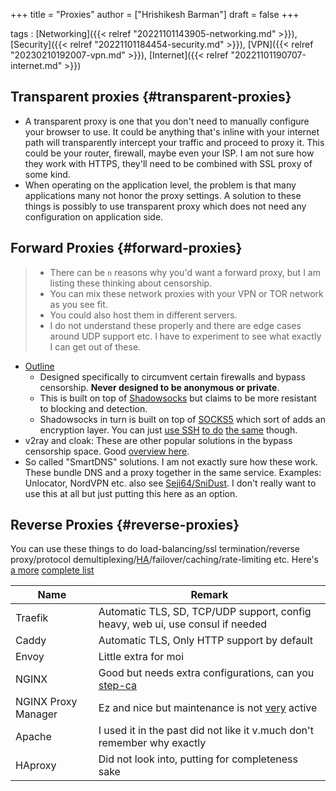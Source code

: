 +++
title = "Proxies"
author = ["Hrishikesh Barman"]
draft = false
+++

tags
: [Networking]({{< relref "20221101143905-networking.md" >}}), [Security]({{< relref "20221101184454-security.md" >}}), [VPN]({{< relref "20230210192007-vpn.md" >}}), [Internet]({{< relref "20221101190707-internet.md" >}})


## Transparent proxies {#transparent-proxies}

-   A transparent proxy is one that you don't need to manually configure your browser to use. It could be anything that's inline with your internet path will transparently intercept your traffic and proceed to proxy it. This could be your router, firewall, maybe even your ISP. I am not sure how they work with HTTPS, they'll need to be combined with SSL proxy of some kind.
-   When operating on the application level, the problem is that many applications many not honor the proxy settings. A solution to these things is possibly to use transparent proxy which does not need any configuration on application side.


## Forward Proxies {#forward-proxies}

<div class="warning small-text">

> -   There can be `n` reasons why you'd want a forward proxy, but I am listing these thinking about censorship.
> -   You can mix these network proxies with your VPN or TOR network as you see fit.
> -   You could also host them in different servers.
> -   I do not understand these properly and there are edge cases around UDP support etc. I have to experiment to see what exactly I can get out of these.
</div>

-   [Outline](https://getoutline.org/how-it-works/)
    -   Designed specifically to circumvent certain firewalls and bypass censorship. **Never designed to be anonymous or private**.
    -   This is built on top of [Shadowsocks](https://en.wikipedia.org/wiki/Shadowsocks) but claims to be more resistant to blocking and detection.
    -   Shadowsocks in turn is built on top of [SOCKS5](https://datatracker.ietf.org/doc/html/rfc1928) which sort of adds an encryption layer. You can just [use SSH](https://ma.ttias.be/socks-proxy-linux-ssh-bypass-content-filters/) [to do](https://github.com/sshuttle/sshuttle) [the same](http://www.dest-unreach.org/socat/doc/socat-tun.html) though.
-   v2ray and cloak: These are other popular solutions in the bypass censorship space. Good [overview here](https://github.com/net4people/bbs/issues/36).
-   So called "SmartDNS" solutions. I am not exactly sure how these work. These bundle DNS and a proxy together in the same service. Examples: Unlocator, NordVPN etc. also see [Seji64/SniDust](https://github.com/Seji64/SniDust). I don't really want to use this at all but just putting this here as an option.


## Reverse Proxies {#reverse-proxies}

You can use these things to do load-balancing/ssl termination/reverse proxy/protocol demultiplexing/[HA](https://www.reddit.com/r/selfhosted/comments/ytg5kf/high_availability_for_beginners/)/failover/caching/rate-limiting etc. Here's [a more](https://github.com/GrrrDog/weird_proxies) [complete list](https://www.authelia.com/overview/prologue/supported-proxies/)

| Name                | Remark                                                                                                                      |
|---------------------|-----------------------------------------------------------------------------------------------------------------------------|
| Traefik             | Automatic TLS, SD, TCP/UDP support, config heavy, web ui, use consul if needed                                              |
| Caddy               | Automatic TLS, Only HTTP support by default                                                                                 |
| Envoy               | Little extra for moi                                                                                                        |
| NGINX               | Good but needs extra configurations, can you [step-ca](https://smallstep.com/docs/step-ca)                                  |
| NGINX Proxy Manager | Ez and nice but maintenance is not [very](https://github.com/NginxProxyManager/nginx-proxy-manager/discussions/1202) active |
| Apache              | I used it in the past did not like it v.much don't remember why exactly                                                     |
| HAproxy             | Did not look into, putting for completeness sake                                                                            |
